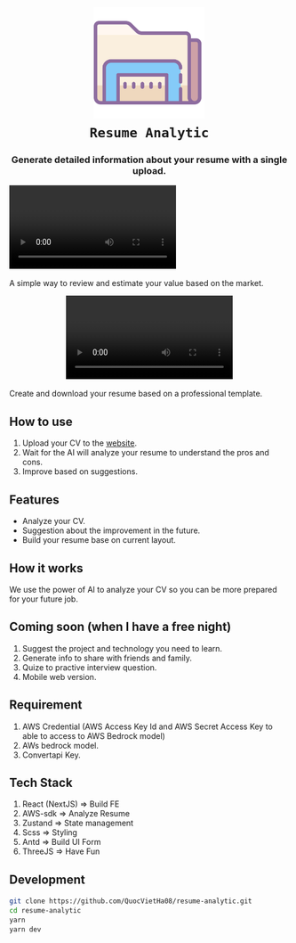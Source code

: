 <h1 align="center">
  <br>
  <a href="https://github.com/QuocVietHa08/resume-analytic"><img src="./public/img/file.png" alt="Lumentis" width="200"></a>
  <br>
<code>Resume Analytic</code>
  <br>
</h1>

<h3 align="center">Generate detailed information about your resume with a single upload.</h3>

<div algin="center" width="100%">
  <video src="https://github.com/QuocVietHa08/resume-analytic/assets/56016006/111280ab-8aa9-43eb-8a63-927d4673b275" />
</div>

A simple way to review and estimate your value based on the market.

<div align="center" width="100%">
  <video src="https://github.com/QuocVietHa08/resume-analytic/assets/56016006/cbc6e031-aa53-401c-ab7f-a4886eed5b3f" />  
</div>

Create and download your resume based on a professional template.

## How to use

1. Upload your CV to the [website](https://resume-analytic.vercel.app/).
2. Wait for the AI will analyze your resume to understand the pros and cons.
3. Improve based on suggestions.


## Features
- Analyze your CV.
- Suggestion about the improvement in the future.
- Build your resume base on current layout.

## How it works

We use the power of AI to analyze your CV so you can be more prepared for your future job.

## Coming soon (when I have a free night)

1. Suggest the project and technology you need to learn.
2. Generate info to share with friends and family.
3. Quize to practive interview question.
4. Mobile web version.

## Requirement

1. AWS Credential (AWS Access Key Id and AWS Secret Access Key to able to access to AWS Bedrock model)
2. AWs bedrock model.
3. Convertapi Key.

## Tech Stack

1. React (NextJS) => Build FE
2. AWS-sdk => Analyze Resume
3. Zustand => State management
4. Scss => Styling
5. Antd => Build UI Form
6. ThreeJS => Have Fun

## Development

```bash
git clone https://github.com/QuocVietHa08/resume-analytic.git
cd resume-analytic
yarn
yarn dev
```